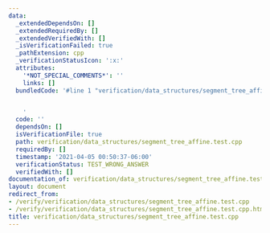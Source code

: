 ```yaml
---
data:
  _extendedDependsOn: []
  _extendedRequiredBy: []
  _extendedVerifiedWith: []
  _isVerificationFailed: true
  _pathExtension: cpp
  _verificationStatusIcon: ':x:'
  attributes:
    '*NOT_SPECIAL_COMMENTS*': ''
    links: []
  bundledCode: '#line 1 "verification/data_structures/segment_tree_affine.test.cpp"


    '
  code: ''
  dependsOn: []
  isVerificationFile: true
  path: verification/data_structures/segment_tree_affine.test.cpp
  requiredBy: []
  timestamp: '2021-04-05 00:50:37-06:00'
  verificationStatus: TEST_WRONG_ANSWER
  verifiedWith: []
documentation_of: verification/data_structures/segment_tree_affine.test.cpp
layout: document
redirect_from:
- /verify/verification/data_structures/segment_tree_affine.test.cpp
- /verify/verification/data_structures/segment_tree_affine.test.cpp.html
title: verification/data_structures/segment_tree_affine.test.cpp
---
```

